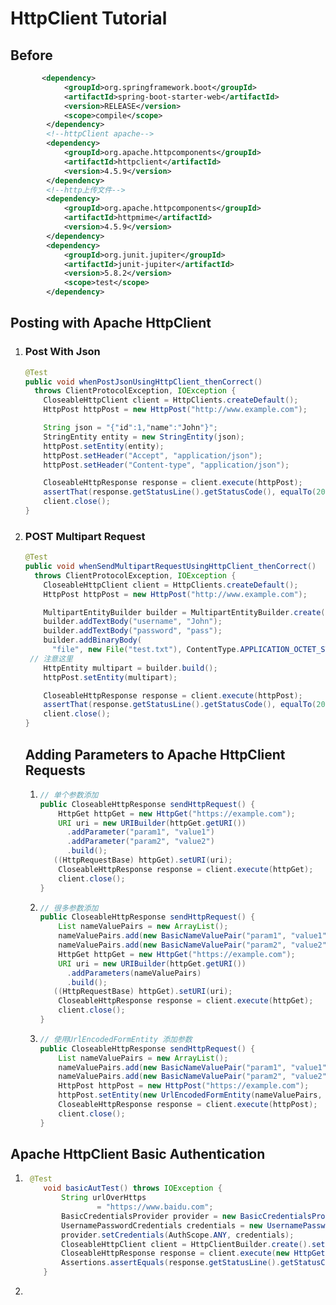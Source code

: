 # HttpClient    Tutorial

## Before

~~~xml
       <dependency>
            <groupId>org.springframework.boot</groupId>
            <artifactId>spring-boot-starter-web</artifactId>
            <version>RELEASE</version>
            <scope>compile</scope>
        </dependency>
        <!--httpClient apache-->
        <dependency>
            <groupId>org.apache.httpcomponents</groupId>
            <artifactId>httpclient</artifactId>
            <version>4.5.9</version>
        </dependency>
        <!--http上传文件-->
        <dependency>
            <groupId>org.apache.httpcomponents</groupId>
            <artifactId>httpmime</artifactId>
            <version>4.5.9</version>
        </dependency>
        <dependency>
            <groupId>org.junit.jupiter</groupId>
            <artifactId>junit-jupiter</artifactId>
            <version>5.8.2</version>
            <scope>test</scope>
        </dependency>
~~~



## Posting with Apache HttpClient

1. ### Post With Json

   ~~~java
   @Test
   public void whenPostJsonUsingHttpClient_thenCorrect() 
     throws ClientProtocolException, IOException {
       CloseableHttpClient client = HttpClients.createDefault();
       HttpPost httpPost = new HttpPost("http://www.example.com");
   
       String json = "{"id":1,"name":"John"}";
       StringEntity entity = new StringEntity(json);
       httpPost.setEntity(entity);
       httpPost.setHeader("Accept", "application/json");
       httpPost.setHeader("Content-type", "application/json");
   
       CloseableHttpResponse response = client.execute(httpPost);
       assertThat(response.getStatusLine().getStatusCode(), equalTo(200));
       client.close();
   }
   ~~~

2. ### POST Multipart  Request

   ~~~java
   @Test
   public void whenSendMultipartRequestUsingHttpClient_thenCorrect() 
     throws ClientProtocolException, IOException {
       CloseableHttpClient client = HttpClients.createDefault();
       HttpPost httpPost = new HttpPost("http://www.example.com");
   
       MultipartEntityBuilder builder = MultipartEntityBuilder.create();
       builder.addTextBody("username", "John");
       builder.addTextBody("password", "pass");
       builder.addBinaryBody(
         "file", new File("test.txt"), ContentType.APPLICATION_OCTET_STREAM, "file.ext");
   	// 注意这里 	
       HttpEntity multipart = builder.build();
       httpPost.setEntity(multipart);
   
       CloseableHttpResponse response = client.execute(httpPost);
       assertThat(response.getStatusLine().getStatusCode(), equalTo(200));
       client.close();
   }
   ~~~

   ## Adding Parameters to Apache  HttpClient  Requests

   1. ~~~java
      // 单个参数添加
      public CloseableHttpResponse sendHttpRequest() {
          HttpGet httpGet = new HttpGet("https://example.com");
          URI uri = new URIBuilder(httpGet.getURI())
            .addParameter("param1", "value1")
            .addParameter("param2", "value2")
            .build();
         ((HttpRequestBase) httpGet).setURI(uri);
          CloseableHttpResponse response = client.execute(httpGet);
          client.close();
      }
      ~~~

   2. ~~~java
      // 很多参数添加
      public CloseableHttpResponse sendHttpRequest() {
          List nameValuePairs = new ArrayList();
          nameValuePairs.add(new BasicNameValuePair("param1", "value1"));
          nameValuePairs.add(new BasicNameValuePair("param2", "value2"));
          HttpGet httpGet = new HttpGet("https://example.com");
          URI uri = new URIBuilder(httpGet.getURI())
            .addParameters(nameValuePairs)
            .build();
         ((HttpRequestBase) httpGet).setURI(uri);
          CloseableHttpResponse response = client.execute(httpGet);
          client.close();
      }
      ~~~

   3. ~~~java
      // 使用UrlEncodedFormEntity 添加参数
      public CloseableHttpResponse sendHttpRequest() {
          List nameValuePairs = new ArrayList();
          nameValuePairs.add(new BasicNameValuePair("param1", "value1"));
          nameValuePairs.add(new BasicNameValuePair("param2", "value2"));
          HttpPost httpPost = new HttpPost("https://example.com");
          httpPost.setEntity(new UrlEncodedFormEntity(nameValuePairs, StandardCharsets.UTF_8));
          CloseableHttpResponse response = client.execute(httpPost);
          client.close();
      }
      ~~~

## Apache HttpClient Basic Authentication

1. ~~~java
    @Test
       void basicAutTest() throws IOException {
           String urlOverHttps
                   = "https://www.baidu.com";
           BasicCredentialsProvider provider = new BasicCredentialsProvider();
           UsernamePasswordCredentials credentials = new UsernamePasswordCredentials("usr1", "password1");
           provider.setCredentials(AuthScope.ANY, credentials);
           CloseableHttpClient client = HttpClientBuilder.create().setDefaultCredentialsProvider(provider).build();
           CloseableHttpResponse response = client.execute(new HttpGet(urlOverHttps));
           Assertions.assertEquals(response.getStatusLine().getStatusCode(), HttpStatus.SC_OK);
       }
   ~~~

2. 

​	